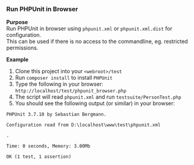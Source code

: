 ### Run PHPUnit in Browser

**Purpose**<br />
Run PHPUnit in browser using `phpunit.xml` or `phpunit.xml.dist` for configuration.<br />
This can be used if there is no access to the commandline, eg. restricted permissions.

**Example**<br />

1. Clone this project into your `<webroot>/test`
2. Run `composer install` to install `PHPUnit`
3. Type the following in your browser: `http://localhost/test/phpunit_browser.php`
4. The script will read `phpunit.xml` and run `testsuite/PersonTest.php`
5. You should see the following output (or similar) in your browser:

```
PHPUnit 3.7.10 by Sebastian Bergmann.

Configuration read from D:\localhost\www\test\phpunit.xml

.

Time: 0 seconds, Memory: 3.00Mb

OK (1 test, 1 assertion)
```
